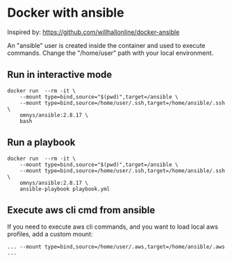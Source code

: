 # Docker with ansible

Inspired by: https://github.com/willhallonline/docker-ansible

An "ansible" user is created inside the container and used to execute commands.
Change the "/home/user" path with your local environment.

## Run in interactive mode

```console
docker run  --rm -it \
    --mount type=bind,source="$(pwd)",target=/ansible \
    --mount type=bind,source=/home/user/.ssh,target=/home/ansible/.ssh \
    omnys/ansible:2.8.17 \
    bash
```

## Run a playbook

```console
docker run  --rm -it \
    --mount type=bind,source="$(pwd)",target=/ansible \
    --mount type=bind,source=/home/user/.ssh,target=/home/ansible/.ssh \
    omnys/ansible:2.8.17 \    
    ansible-playbook playbook.yml
```

## Execute aws cli cmd from ansible

If you need to execute aws cli commands, and you want to load local aws profiles, add a custom mount:

```console
... --mount type=bind,source=/home/user/.aws,target=/home/ansible/.aws ...
```
